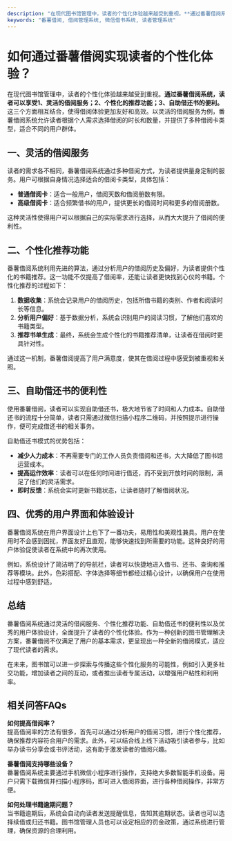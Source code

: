 ```yaml
---
description: "在现代图书馆管理中，读者的个性化体验越来越受到重视。**通过番薯借阅系统，读者可以享受1、灵活的借阅服务；2、个性化的推荐功能；3、自助借还书的便利。** 这三个方面相互结合，使得借阅体验更加友好和高效。以灵活的借阅服务为例，番薯借阅系统允许读者根据个人需求选择借阅的时长和数量，并提供了多种借阅卡类型，适合不同的用户群体。"
keywords: "番薯借阅, 借阅管理系统, 微信借书系统, 读者管理系统"
---
```

# 如何通过番薯借阅实现读者的个性化体验？

在现代图书馆管理中，读者的个性化体验越来越受到重视。**通过番薯借阅系统，读者可以享受1、灵活的借阅服务；2、个性化的推荐功能；3、自助借还书的便利。** 这三个方面相互结合，使得借阅体验更加友好和高效。以灵活的借阅服务为例，番薯借阅系统允许读者根据个人需求选择借阅的时长和数量，并提供了多种借阅卡类型，适合不同的用户群体。

## **一、灵活的借阅服务**

读者的需求各不相同，番薯借阅系统通过多种借阅方式，为读者提供量身定制的服务。用户可根据自身情况选择适合的借阅卡类型，具体包括：

- **普通借阅卡**：适合一般用户，借阅天数和借阅册数有限。
- **高级借阅卡**：适合频繁借书的用户，提供更长的借阅时间和更多的借阅册数。

这种灵活性使得用户可以根据自己的实际需求进行选择，从而大大提升了借阅的便利性。

## **二、个性化推荐功能**

番薯借阅系统利用先进的算法，通过分析用户的借阅历史及偏好，为读者提供个性化的书籍推荐。这一功能不仅提高了借阅率，还能让读者更快找到心仪的书籍。个性化推荐的过程如下：

1. **数据收集**：系统会记录用户的借阅历史，包括所借书籍的类别、作者和阅读时长等信息。
2. **分析用户偏好**：基于数据分析，系统会识别用户的阅读习惯，了解他们喜欢的书籍类型。
3. **推荐书单生成**：最终，系统会生成个性化的书籍推荐清单，让读者在借阅时更具针对性。

通过这一机制，番薯借阅提高了用户满意度，使其在借阅过程中感受到被重视和关照。

## **三、自助借还书的便利性**

使用番薯借阅，读者可以实现自助借还书，极大地节省了时间和人力成本。自助借还书的流程十分简单，读者只需通过微信扫描小程序二维码，并按照提示进行操作，便可完成借还书的相关事务。

自助借还书模式的优势包括：

- **减少人力成本**：不再需要专门的工作人员负责借阅和还书，大大降低了图书馆运营成本。
- **提高运作效率**：读者可以在任何时间进行借还，而不受到开放时间的限制，满足了他们的灵活需求。
- **即时反馈**：系统会实时更新书籍状态，让读者随时了解借阅状况。

## **四、优秀的用户界面和体验设计**

番薯借阅系统在用户界面设计上也下了一番功夫，易用性和美观性兼具。用户在使用时不会感到困扰，界面友好且直观，能够快速找到所需要的功能。这种良好的用户体验促使读者在系统中的再次使用。

例如，系统设计了简洁明了的导航栏，读者可以快捷地进入借书、还书、查询和推荐等模块。此外，色彩搭配、字体选择等细节都经过精心设计，以确保用户在使用过程中感到舒适。

## 总结

番薯借阅系统通过灵活的借阅服务、个性化推荐功能、自助借还书的便利性以及优秀的用户体验设计，全面提升了读者的个性化体验。作为一种创新的图书管理解决方案，番薯借阅不仅满足了用户的基本需求，更呈现出一种全新的借阅模式，适应了现代读者的需求。

在未来，图书馆可以进一步探索与传播这些个性化服务的可能性，例如引入更多社交功能，增加读者之间的互动，或者推出读者专属活动，以增强用户粘性和利用率。

## 相关问答FAQs

**如何提高借阅率？**  
提高借阅率的方法有很多，首先可以通过分析用户的借阅习惯，进行个性化推荐，确保推荐内容符合用户的需求。此外，可以结合线上线下活动吸引读者参与，比如举办读书分享会或书评活动，这有助于激发读者的借阅兴趣。

**番薯借阅支持哪些设备？**  
番薯借阅系统主要通过手机微信小程序进行操作，支持绝大多数智能手机设备。用户只需下载微信并扫描小程序码，即可进入借阅界面，进行各种借阅操作，非常方便。

**如何处理书籍逾期问题？**  
当书籍逾期后，系统会自动向读者发送提醒信息，告知其逾期状态。读者也可以选择续借或归还书籍。图书馆管理人员也可以设定相应的罚金政策，通过系统进行管理，确保资源的合理利用。
